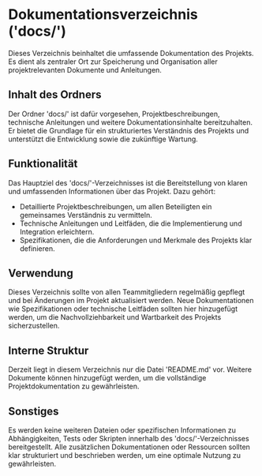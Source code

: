 # Dokumentationsverzeichnis ('docs/')

Dieses Verzeichnis beinhaltet die umfassende Dokumentation des Projekts. Es dient als zentraler Ort zur Speicherung und Organisation aller projektrelevanten Dokumente und Anleitungen.

## Inhalt des Ordners

Der Ordner 'docs/' ist dafür vorgesehen, Projektbeschreibungen, technische Anleitungen und weitere Dokumentationsinhalte bereitzuhalten. Er bietet die Grundlage für ein strukturiertes Verständnis des Projekts und unterstützt die Entwicklung sowie die zukünftige Wartung.

## Funktionalität

Das Hauptziel des 'docs/'-Verzeichnisses ist die Bereitstellung von klaren und umfassenden Informationen über das Projekt. Dazu gehört:

- Detaillierte Projektbeschreibungen, um allen Beteiligten ein gemeinsames Verständnis zu vermitteln.
- Technische Anleitungen und Leitfäden, die die Implementierung und Integration erleichtern.
- Spezifikationen, die die Anforderungen und Merkmale des Projekts klar definieren.

## Verwendung

Dieses Verzeichnis sollte von allen Teammitgliedern regelmäßig gepflegt und bei Änderungen im Projekt aktualisiert werden. Neue Dokumentationen wie Spezifikationen oder technische Leitfäden sollten hier hinzugefügt werden, um die Nachvollziehbarkeit und Wartbarkeit des Projekts sicherzustellen.

## Interne Struktur

Derzeit liegt in diesem Verzeichnis nur die Datei 'README.md' vor. Weitere Dokumente können hinzugefügt werden, um die vollständige Projektdokumentation zu gewährleisten. 

## Sonstiges

Es werden keine weiteren Dateien oder spezifischen Informationen zu Abhängigkeiten, Tests oder Skripten innerhalb des 'docs/'-Verzeichnisses bereitgestellt. Alle zusätzlichen Dokumentationen oder Ressourcen sollten klar strukturiert und beschrieben werden, um eine optimale Nutzung zu gewährleisten.